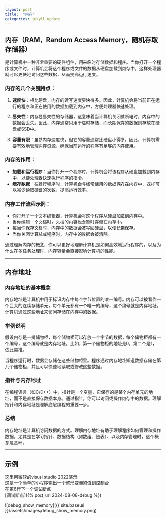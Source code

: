 ```yaml
---
layout: post
title:  "内存"
categories: jekyll update
---
```


## 内存（RAM，Random Access Memory，随机存取存储器）
是计算机中一种非常重要的硬件组件，用来临时存储数据和程序。当你打开一个程序或文件时，计算机会将这个程序或文件的数据从硬盘加载到内存中，这样处理器就可以更快地访问这些数据，从而提高运行速度。

### 内存的几个关键特点：

1. **速度快**：相比硬盘，内存的读写速度要快得多。因此，计算机会将当前正在运行的程序和正在使用的数据加载到内存中，方便处理器快速处理。

2. **易失性**：内存是易失性的存储器，这意味着当计算机关闭或断电时，内存中的数据会丢失。因此，内存通常只用于临时存储，而长期保存的数据则存放在硬盘或SSD中。

3. **容量有限**：虽然内存速度快，但它的容量通常比硬盘小得多。因此，计算机需要有效地管理内存资源，确保当前运行的程序有足够的内存使用。

### 内存的作用：

- **加载和运行程序**：当你打开一个程序时，计算机会将该程序从硬盘加载到内存中，以便处理器快速执行程序的指令。
- **缓存数据**：在运行程序时，计算机会将经常使用的数据保存在内存中，这样可以减少读取硬盘的次数，提高运行效率。

### 内存工作流程示例：

- 你打开了一个文本编辑器，计算机会将这个程序从硬盘加载到内存中。
- 当你编辑一个文档时，文档的内容也会暂时存储在内存中。
- 每当你保存文档时，内存中的数据会被写回硬盘，以便长期保存。
- 当你关闭计算机或程序时，内存中的数据会被清除。

通过理解内存的概念，你可以更好地理解计算机是如何高效地运行程序的，以及为什么在多任务处理时，内存容量会直接影响计算机的性能。

---

## 内存地址

### 内存地址的基本概念
内存地址是计算机中用于标识内存中每个字节位置的唯一编号。内存可以被看作一个巨大的连续存储单元，每个单元都有一个唯一的编号，这个编号就是内存地址。计算机通过这些地址来访问存储在内存中的数据。

### 举例说明
假设内存是一排储物柜，每个储物柜可以存放一个字节的数据，每个储物柜都有一个编号，这个编号就是内存地址。比如，第一个储物柜的地址是0，第二个是1，依此类推。

当程序运行时，数据会存储在这些储物柜里。程序通过内存地址知道数据存储在第几个储物柜，并且可以快速地读取或修改这些数据。

### 指针与内存地址
在编程语言（如C/C++）中，指针是一个变量，它保存的是某个内存单元的地址，而不是直接保存数据本身。通过指针，你可以访问或操作内存中的数据。理解指针和内存地址是理解底层编程的重要一步。

### 总结
内存地址是计算机访问数据的方式。理解内存地址有助于理解程序如何管理和操作数据，尤其是在学习指针、数据结构（如数组、链表）、以及内存管理时，这个概念是基础。

---

## 示例
这里用微软的visual studio 2022演示:  
这是一个简单的小程序输出一个整形变量的值到控制台  
在第6行下一个调试断点  
[调试断点]({% post_url 2024-08-08-debug %})

![debug_show_memory]({{ site.baseurl }}/assets/images/debug_show_memory.png)

